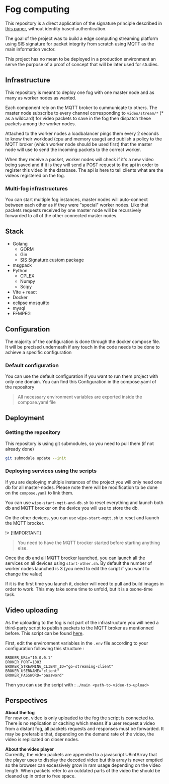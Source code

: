 # Fog computing

This repository is a direct application of the signature
principle described in [this paper](https://www.sciencedirect.com/science/article/abs/pii/S0167739X23003163),
without identity based authentication.

The goal of the project was to build a edge computing streaming platform using SIS
signature for packet integrity from scratch using MQTT as the main information vector.

This project has no mean to be deployed in a production environment an serve the
purpose of a proof of concept that will be later used for studies.

## Infrastructure

This repository is meant to deploy one fog with one master node and as many as worker nodes as wanted.

Each component rely on the MQTT broker to cummunicate to others.
The master node subscribe to every channel corresponding to `video/stream/*` (* as a wildcard) for video packets to save in the fog then dispatch these packets among the worker nodes.

Attached to the worker nodes a loadbalancer pings them every 2 seconds to know their workload (cpu and memory usage) and publish a policy to the MQTT broker (which worker node should be used first) that the master node will use to send the incoming packets to the correct worker.

When they receive a packet, worker nodes will check if it's a new video being saved and if it is they will send a POST request to the api in order to register this video in the database.
The api is here to tell clients what are the videos registered on the fog.

### Multi-fog infrastructures

You can start multiple fog instances, master nodes will auto-connect between each other as if they were "special" worker nodes.
Like that packets requests received by one master node will be recursively forwarded to all of the other connected master nodes.

## Stack

- Golang
  - GORM
  - Gin
  - [SIS Signature custom package](https://github.com/f7ed0/golang_SIS_SIG)
- msgpack
- Python
  - CPLEX
  - Numpy
  - Scipy
- Vite + react
- Docker
- eclipse mosquitto
- mysql
- FFMPEG

## Configuration

The majority of the configuration is done through the docker
compose file. It will be precised underneath if any touch in
the code needs to be done to achieve a specific configuration

### Default configuration

You can use the default configuration if you want to run them
project with only one domain. You can find this Configuration
in the compose.yaml of the repository

> All necessary environment variables are exported inside the compose.yaml file

## Deployment

### Getting the repository

This repository is using git submodules, so you need to pull
them (if not already done)

```bash
git submodule update --init
```

### Deploying services using the scripts

If you are deploying multiple instances of the project you will only
need one db for all master-nodes. Please note there will be modification
to be done on the `compose.yaml` to link them.

You can use `wipe-start-mqtt-and-db.sh` to reset everything and launch
both db and MQTT brocker on the device you will use to store the db.

On the other devices, you can use `wipe-start-mqtt.sh` to reset and
launch the MQTT brocker.

!> [!IMPORTANT]
> You need to have the MQTT brocker started before starting anything else.

Once the db and all MQTT brocker launched, you can launch all the services on
all devices using `start-other.sh`. By default the number of worker nodes launched
is 3 (you need to edit the script if you want to change the value)

If it is the first time you launch it, docker will need to pull and build
images in order to work. This may take some time to unfold, but it is a
œone-time task.

## Video uploading

As the uploading to the fog is not part of the infrastructure you will need a third-party script to publish packets to the MQTT broker as mentionned before. This script can be found [here](https://github.com/Miunn/mqtt-streaming-client).

First, edit the environment variables in the `.env` file according to your configuration following this structure :

```
BROKER_URL="10.0.0.1"
BROKER_PORT=1883
BROKER_STREAMING_CLIENT_ID="go-streaming-client"
BROKER_USERNAME="client"
BROKER_PASSWORD="password"
```

Then you can use the script with : `./main <path-to-video-to-upload>`

## Perspectives

**About the fog**\
For now on, video is only uploaded to the fog the script is connected to. There is no replication or caching which means if a user request a video from a distant fog, all packets requests and responses must be forwarded. It may be preferable that, depending on the demand rate of the video, the video is replicated on closer nodes.

**About the video player**\
Currently, the video packets are appended to a javascript U8intArray that the player uses to display the decoded video but this array is never emptied so the browser can excessively grow in ram usage depending on the video length. When packets refer to an outdated parts of the video the should be cleaned up in order to free space.